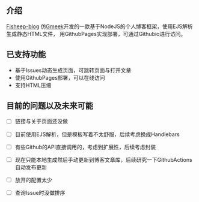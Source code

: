 ## 介绍

[Fisheep-blog](https://github.com/MosYCo/fisheep-blog)
仿[Gmeek](https://github.com/Meekdai/Gmeek)开发的一款基于NodeJS的个人博客框架，使用EJS解析生成静态HTML文件，
用GithubPages实现部署，可通过Githubio进行访问。

## 已支持功能

- 基于Issues动态生成页面，可跳转页面与打开文章
- 使用GithubPages部署，可以在线访问
- 支持HTML压缩

## 目前的问题以及未来可能

- [ ] 链接与关于页面还没做
- [ ] 目前使用EJS解析，但是模板写着不太舒服，后续考虑换成Handlebars
- [ ] 有些Github的API直接调用的，考虑到扩展性，后续考虑封装
- [ ] 现在只能本地生成然后手动更新到博客文章库，后续研究一下GithubActions自动发布更新
- [ ] 放开的配置太少
- [ ] 查询Issue时没做排序

